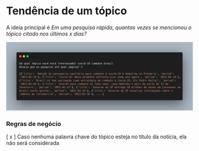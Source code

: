 # Tendência de um tópico

A ideia principal é *Em uma pesquisa rápida, quantas vezes se mencionou o tópico citado nos últimos x dias?*

![](./carbon.png)

### Regras de negócio

[ x ] Caso nenhuma palavra chave do tópico esteja no título da notícia, ela não será considerada
